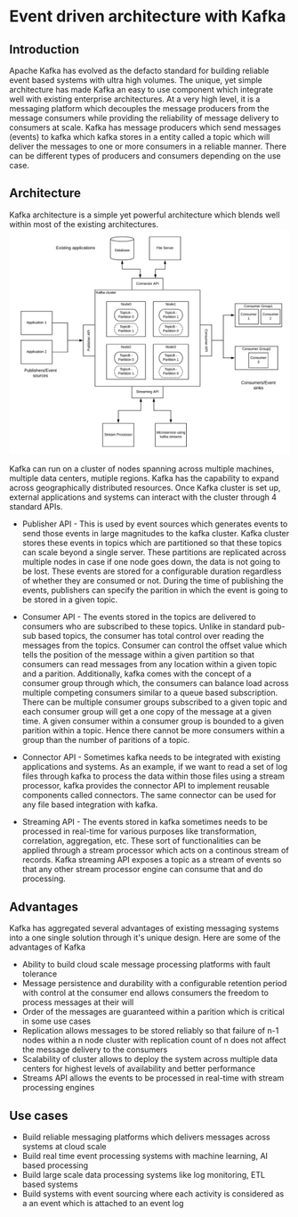 # Event driven architecture with Kafka

## Introduction
Apache Kafka has evolved as the defacto standard for building reliable event based systems with ultra high volumes. The unique, yet simple architecture has made Kafka an easy to use component which integrate well with existing enterprise architectures. At a very high level, it is a messaging platform which decouples the message producers from the message consumers while providing the reliability of message delivery to consumers at scale. Kafka has message producers which send messages (events) to kafka which kafka stores in a entity called a topic which will deliver the messages to one or more consumers in a reliable manner. There can be different types of producers and consumers depending on the use case.

## Architecture
Kafka architecture is a simple yet powerful architecture which blends well within most of the existing architectures. 
![Event-Driven-Architecture-Kafka-Pattern](Event-Driven-Architecture-Kafka-Pattern.png)

Kafka can run on a cluster of nodes spanning across multiple machines, multiple data centers, mutiple regions. Kafka has the capability to expand across geographically distributed resources. Once Kafka cluster is set up, external applications and systems can interact with the cluster through 4 standard APIs. 

- Publisher API - This is used by event sources which generates events to send those events in large magnitudes to the kafka cluster. Kafka cluster stores these events in topics which are partitioned so that these topics can scale beyond a single server. These partitions are replicated across multiple nodes in case if one node goes down, the data is not going to be lost. These events are stored for a configurable duration regardless of whether they are consumed or not. During the time of publishing the events, publishers can specify the parition in which the event is going to be stored in a given topic. 

- Consumer API - The events stored in the topics are delivered to consumers who are subscribed to these topics. Unlike in standard pub-sub based topics, the consumer has total control over reading the messages from the topics. Consumer can control the offset value which tells the position of the message within a given partition so that consumers can read messages from any location within a given topic and a parition. Additionally, kafka comes with the concept of a consumer group through which, the consumers can balance load across multiple competing consumers similar to a queue based subscription. There can be multiple consumer groups subscribed to a given topic and each consumer group will get a one copy of the message at a given time. A given consumer within a consumer group is bounded to a given parition within a topic. Hence there cannot be more consumers within a group than the number of paritions of a topic. 

- Connector API - Sometimes kafka needs to be integrated with existing applications and systems. As an example, if we want to read a set of log files through kafka to process the data within those files using a stream processor, kafka provides the connector API to implement reusable components called connectors. The same connector can be used for any file based integration with kafka. 

- Streaming API - The events stored in kafka sometimes needs to be processed in real-time for various purposes like transformation, correlation, aggregation, etc. These sort of functionalities can be applied through a stream processor which acts on a continous stream of records. Kafka streaming API exposes a topic as a stream of events so that any other stream processor engine can consume that and do processing. 

## Advantages
Kafka has aggregated several advantages of existing messaging systems into a one single solution through it's unique design. Here are some of the advantages of Kafka

- Ability to build cloud scale message processing platforms with fault tolerance
- Message persistence and durability with a configurable retention period with control at the consumer end allows consumers the freedom to process messages at their will
- Order of the messages are guaranteed within a parition which is critical in some use cases
- Replication allows messages to be stored reliably so that failure of n-1 nodes within a n node cluster with replication count of n does not affect the message delivery to the consumers
- Scalability of cluster allows to deploy the system across multiple data centers for highest levels of availability and better performance
- Streams API allows the events to be processed in real-time with stream processing engines

## Use cases
- Build reliable messaging platforms which delivers messages across systems at cloud scale
- Build real time event processing systems with machine learning, AI based processing
- Build large scale data processing systems like log monitoring, ETL based systems
- Build systems with event sourcing where each activity is considered as a an event which is attached to an event log
